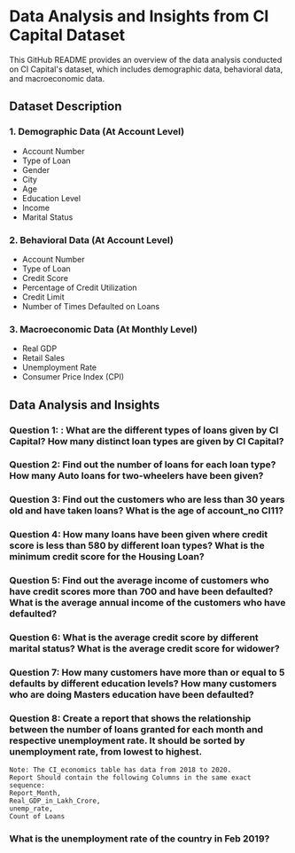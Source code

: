 # Data Analysis and Insights from CI Capital Dataset

This GitHub README provides an overview of the data analysis conducted on CI Capital's dataset, which includes demographic data, behavioral data, and macroeconomic data.

## Dataset Description

### 1. Demographic Data (At Account Level)
- Account Number
- Type of Loan
- Gender
- City
- Age
- Education Level
- Income
- Marital Status

### 2. Behavioral Data (At Account Level)
- Account Number
- Type of Loan
- Credit Score
- Percentage of Credit Utilization
- Credit Limit
- Number of Times Defaulted on Loans

### 3. Macroeconomic Data (At Monthly Level)
- Real GDP
- Retail Sales
- Unemployment Rate
- Consumer Price Index (CPI)

## Data Analysis and Insights

### Question 1: : What are the different types of loans given by CI Capital? How many distinct loan types are given by CI Capital?

### Question 2: Find out the number of loans for each loan type? How many Auto loans for two-wheelers have been given?

### Question 3: Find out the customers who are less than 30 years old and have taken loans? What is the age of account_no CI11?

### Question 4: How many loans have been given where credit score is less than 580 by different loan types? What is the minimum credit score for the Housing Loan?

### Question 5: Find out the average income of customers who have credit scores more than 700 and have been defaulted? What is the average annual income of the customers who have defaulted?

### Question 6: What is the average credit score by different marital status? What is the average credit score for widower?

### Question 7: How many customers have more than or equal to 5 defaults by different education levels? How many customers who are doing Masters education have been defaulted?

### Question 8: Create a report that shows the relationship between the number of loans granted for each month and respective unemployment rate. It should be sorted by unemployment rate, from lowest to highest.
    Note: The CI_economics table has data from 2018 to 2020.
    Report Should contain the following Columns in the same exact sequence:
    Report_Month,
    Real_GDP_in_Lakh_Crore,
    unemp_rate,
    Count of Loans
### What is the unemployment rate of the country in Feb 2019?
